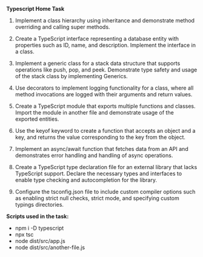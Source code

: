 **Typescript Home Task**

1. Implement a class hierarchy using inheritance and demonstrate method overriding and calling super methods.

2. Create a TypeScript interface representing a database entity with properties such as ID, name, and description. Implement the interface in a class.

3. Implement a generic class for a stack data structure that supports operations like push, pop, and peek. Demonstrate type safety and usage of the stack class by implementing Generics.

4. Use decorators to implement logging functionality for a class, where all method invocations are logged with their arguments and return values.

5. Create a TypeScript module that exports multiple functions and classes. Import the module in another file and demonstrate usage of the exported entities.

6. Use the keyof keyword to create a function that accepts an object and a key, and returns the value corresponding to the key from the object.

7. Implement an async/await function that fetches data from an API and demonstrates error handling and handling of async operations.

8. Create a TypeScript type declaration file for an external library that lacks TypeScript support. Declare the necessary types and interfaces to enable type checking and autocompletion for the library.

9. Configure the tsconfig.json file to include custom compiler options such as enabling strict null checks, strict mode, and specifying custom typings directories.

**Scripts used in the task:**

- npm i -D typescript
- npx tsc
- node dist/src/app.js
- node dist/src/another-file.js
